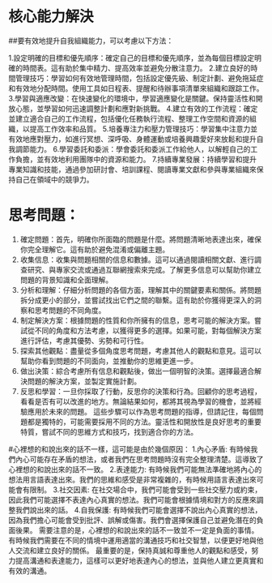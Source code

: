 # 核心能力解決
  ##要有效地提升自我組織能力，可以考慮以下方法：
  
  1.設定明確的目標和優先順序：確定自己的目標和優先順序，並為每個目標設定明確的時間表。這有助於集中精力、提高效率並避免分散注意力。
  2.建立良好的時間管理技巧：學習如何有效地管理時間，包括設定優先級、制定計劃、避免拖延症和有效地分配時間。使用工具如日程表、提醒和待辦事項清單來組織和跟踪工作。
  3.學習與適應改變：在快速變化的環境中，學習適應變化是關鍵。保持靈活性和開放心態，並學習如何迅速調整計劃和應對新挑戰。
  4.建立有效的工作流程：確定並建立適合自己的工作流程，包括優化任務執行流程、整理工作空間和資源的組織，以提高工作效率和品質。
  5.培養專注力和壓力管理技巧：學習集中注意力並有效地應對壓力，如進行冥想、深呼吸、身體運動或培養興趣愛好來放鬆和提升自我調節能力。
  6.學習委託和委派：學會委託和委派工作給他人，以解輕自己的工作負擔，並有效地利用團隊中的資源和能力。
  7.持續專業發展：持續學習和提升專業知識和技能，通過參加研討會、培訓課程、閱讀專業文獻和參與專業組織來保持自己在領域中的競爭力。

# 思考問題：

1. 確定問題：首先，明確你所面臨的問題是什麼。將問題清晰地表達出來，確保你完全理解它。這有助於避免混淆或偏離主題。
2. 收集信息：收集與問題相關的信息和數據。這可以通過閱讀相關文獻、進行調查研究、與專家交流或通過互聯網搜索來完成。了解更多信息可以幫助你建立問題的背景知識和全面理解。
3. 分析和理解：仔細分析問題的各個方面，理解其中的關鍵要素和關係。將問題拆分成更小的部分，並嘗試找出它們之間的聯繫。這有助於你獲得更深入的洞察和思考問題的不同角度。
4. 制定解決方案：根據問題的性質和你所擁有的信息，思考可能的解決方案。嘗試從不同的角度和方法考慮，以獲得更多的選擇。如果可能，對每個解決方案進行評估，考慮其優勢、劣勢和可行性。
5. 探索其他觀點：盡量從多個角度思考問題，考慮其他人的觀點和意見。這可以幫助你看到問題的不同面向，並推動你的思維更進一步。
6. 做出決策：綜合考慮所有信息和觀點後，做出一個明智的決策。選擇最適合解決問題的解決方案，並製定實施計劃。
7. 反思和學習：一旦你採取了行動，反思你的決策和行為。回顧你的思考過程，看看是否有可以改進的地方。無論結果如何，都將其視為學習的機會，並將經驗應用於未來的問題。
這些步驟可以作為思考問題的指導，但請記住，每個問題都是獨特的，可能需要採用不同的方法。靈活性和開放性是良好思考的重要特質，嘗試不同的思維方式和技巧，找到適合你的方法。




#心裡想的和說出來的話不一樣，這可能是由於幾個原因：
1.內心矛盾: 有時候我們內心可能存在矛盾的想法，或者我們在思考問題時沒有完全整理清楚。這導致了心裡想的和說出來的話不一致。
2.表達能力: 有時候我們可能無法準確地將內心的想法用言語表達出來。我們的思維和感受是非常複雜的，有時候用語言表達出來可能會有限制。
3.社交因素: 在社交場合中，我們可能會受到一些社交壓力或約束，因此我們可能選擇不表達內心真實的想法。我們可能會根據情境和對方的反應來調整我們說出來的話。
4.自我保護: 有時候我們可能會選擇不說出內心真實的想法，因為我們擔心可能會受到批評、誤解或傷害。我們會選擇保護自己並避免潛在的負面後果。
需要注意的是，心裡想的和說出來的話不一致並不一定是負面的事情。有時候我們需要在不同的情境中運用適當的溝通技巧和社交智慧，以便更好地與他人交流和建立良好的關係。
最重要的是，保持真誠和尊重他人的觀點和感受，努力提高溝通和表達能力，這樣可以更好地表達內心的想法，並與他人建立更真實和有效的溝通。
